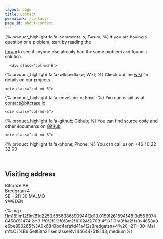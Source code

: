 ```yaml
---
layout: page
title: Contact
permalink: /contact/
page_id: about-contact
---
```


<div class="row">
    <div class="col-md-6">
{% product_highlight 
fa fa-comments-o; 
Forum;
%} 
If you are having a question or a problem, start by reading the 

<a href="//forum.bitcraze.io">forum</a> to see if anyone else already had the same problem and found a solution.
    </div>
   
   
      <div class="col-md-6">
{% product_highlight 
fa fa-wikipedia-w; 
Wiki;
%} 
Check out the <a href="//wiki.bitcraze.io">wiki</a> for details on our projects.
    </div>
   

</div>

<div class="row">

    
    <div class="col-md-6">
{% product_highlight 
fa fa-envelope-o; 
Email;
%} 
You can email us at <a href="mailto:contact@bitcraze.io">contact@bitcraze.io</a>
    </div>
    
    <div class="col-md-6">
{% product_highlight 
fa fa-github; 
Github;
%} 
You can find source code and other documents on <a href="https://github.com/bitcraze">GitHub</a>
    </div>


    <div class="col-md-6">
{% product_highlight 
fa fa-phone; 
Phone;
%} 
You can call us on +46 40 22 32 00
    </div>
</div>

<br>

## Visiting address

Bitcraze AB  
Bredgatan 4  
SE &#8211; 211 30 MALMÖ  
SWEDEN

{% map !1m18!1m12!1m3!1d2253.6856386590944!2d13.01591261594548!3d55.60748458051474!2m3!1f0!2f0!3f0!3m2!1i1024!2i768!4f13.1!3m3!1m2!1s0x4653a3e6be990265%3A0x6849bd4efa9d41a4!2sBredgatan+4%2C+211+30+Malm%C3%B6!5e0!3m2!1sen!2sse!4v1446442518143; medium %}
